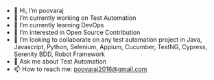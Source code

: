 
- 👋 Hi, I’m poovaraj 
- 🔭 I’m currently working on Test Automation 
- 🌱 I’m currently learning DevOps
- 👀 I’m interested in Open Source Contribution
- 👯 I’m looking to collaborate on any test automation project in Java, Javascript, Python, Selenium, Appium, Cucumber, TestNG, Cypress, Serenity BDD, Robot Framework
- 💬 Ask me about Test Automation
- 📫 How to reach me: poovaraj2016@gmail.com

